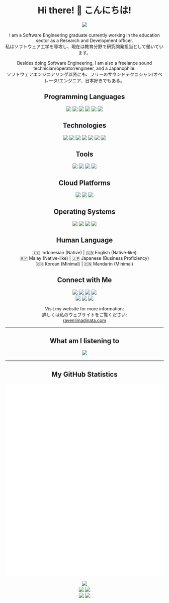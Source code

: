 <link rel="stylesheet" href="https://cdn.jsdelivr.net/gh/devicons/devicon@v2.15.1/devicon.min.css">
          
<h1 align="center">Hi there! 👋 こんにちは!</h1>
<p align="center">
  <img src="https://capsule-render.vercel.app/api?type=venom&height=200&color=gradient&text=My%20name%20is%20Raven%20Limadinata!&fontSize=48&desc=You%20can%20call%20me%20Raven!%20「レイヴン」と呼んでください!&descAlignY=65&descAlign=50&animation=fadeIn">
</p>

<p align="center">
  I am a Software Engineering graduate currently working in the education sector as a Research and Development officer.<br>
  私はソフトウェア工学を専攻し、現在は教育分野で研究開発担当として働いています。
</p>

<p align="center">
  Besides doing Software Engineering, I am also a freelance sound technician/operator/engineer, and a Japanophile.<br>
  ソフトウェアエンジニアリング以外にも、フリーのサウンドテクニシャン/オペレータ/エンジニア、日本好きでもある。
</p>

<h2 align="center">Programming Languages</h2>
<p align="center">
  <span>
    <img src="https://cdn.jsdelivr.net/gh/devicons/devicon/icons/cplusplus/cplusplus-original.svg" width="32px" />
    <img src="https://cdn.jsdelivr.net/gh/devicons/devicon/icons/csharp/csharp-original.svg" width="32px" />
    <img src="https://cdn.jsdelivr.net/gh/devicons/devicon/icons/javascript/javascript-original.svg" width="32px" />
    <img src="https://cdn.jsdelivr.net/gh/devicons/devicon/icons/java/java-original.svg" width="32px" />
    <img src="https://cdn.jsdelivr.net/gh/devicons/devicon/icons/kotlin/kotlin-original.svg" width="32px" />
    <img src="https://cdn.jsdelivr.net/gh/devicons/devicon/icons/python/python-original.svg" width="32px" />
  </span>
</p>

<h2 align="center">Technologies</h2>
<p align="center">
  <span>
    <img src="https://cdn.jsdelivr.net/gh/devicons/devicon/icons/nodejs/nodejs-original.svg" width="32px" />
    <img src="https://cdn.jsdelivr.net/gh/devicons/devicon/icons/discordjs/discordjs-original.svg" width="32px" />
    <img src="https://cdn.jsdelivr.net/gh/devicons/devicon/icons/bootstrap/bootstrap-original.svg" width="32px" />
    <img src="https://cdn.jsdelivr.net/gh/devicons/devicon/icons/dot-net/dot-net-original.svg" width="32px" />
    <img src="https://cdn.jsdelivr.net/gh/devicons/devicon/icons/arduino/arduino-original.svg" width="32px" />
    <img src="https://cdn.jsdelivr.net/gh/devicons/devicon/icons/pandas/pandas-original.svg" width="32px" />
    <img src="https://cdn.jsdelivr.net/gh/devicons/devicon/icons/mysql/mysql-original.svg" width="32px" />
  </span>
</p>

<h2 align="center">Tools</h2>
<p align="center">
  <span>
    <img src="https://cdn.jsdelivr.net/gh/devicons/devicon/icons/vscode/vscode-original.svg" width="32px" />
    <img src="https://cdn.jsdelivr.net/gh/devicons/devicon/icons/visualstudio/visualstudio-plain.svg" width="32px" />
    <img src="https://cdn.jsdelivr.net/gh/devicons/devicon/icons/androidstudio/androidstudio-original.svg" width="32px" />
    <img src="https://cdn.jsdelivr.net/gh/devicons/devicon/icons/unity/unity-original.svg" width="32px" />
  </span>
</p>

<h2 align="center">Cloud Platforms</h2>
<p align="center">
  <span>
    <img src="https://cdn.jsdelivr.net/gh/devicons/devicon/icons/amazonwebservices/amazonwebservices-original.svg" width="32px" />
    <img src="https://cdn.jsdelivr.net/gh/devicons/devicon/icons/googlecloud/googlecloud-original.svg" width="32px" />
    <img src="https://cdn.jsdelivr.net/gh/devicons/devicon/icons/azure/azure-original.svg" width="32px" />
  </span>
</p>

<h2 align="center">Operating Systems</h2>
<p align="center">
  <span>
    <img src="https://cdn.jsdelivr.net/gh/devicons/devicon/icons/windows8/windows8-original.svg" width="32px" />
    <img src="https://cdn.jsdelivr.net/gh/devicons/devicon/icons/ubuntu/ubuntu-plain.svg" width="32px" />
    <img src="https://cdn.jsdelivr.net/gh/devicons/devicon/icons/centos/centos-original.svg" width="32px" />
    <img src="https://cdn.jsdelivr.net/gh/devicons/devicon/icons/android/android-original.svg" width="32px" />
  </span>
</p>

<h2 align="center">Human Language</h2>
<p align="center">
  🇮🇩 Indonesian (Native) | 🇬🇧 English (Native-like)<br>
  🇲🇾 Malay (Native-like) | 🇯🇵 Japanese (Business Proficiency)<br>
  🇰🇷 Korean (Minimal) | 🇨🇳 Mandarin (Minimal)
</p>

<h2 align="center">Connect with Me</h2>
<p align="center">
  <span>
    <a href="https://linkedin.com/in/ravenlimadinata"><img src="https://img.shields.io/badge/linkedin-%230077B5.svg?style=for-the-badge&logo=linkedin&logoColor=white" /></a>
    <a href="https://github.com/ravendinata"><img src="https://img.shields.io/badge/github-%23121011.svg?style=for-the-badge&logo=github&logoColor=white" /></a>
    <a href="https://www.instagram.com/raven.dinata/"><img src="https://img.shields.io/badge/Instagram-%23E4405F.svg?style=for-the-badge&logo=Instagram&logoColor=white"></a>
    <a href="https://twitter.com/skyrin_9"><img src="https://img.shields.io/badge/X-%23000000.svg?style=for-the-badge&logo=X&logoColor=white"></a><br>
    <a href="https://www.facebook.com/ravenlimadinata28"><img src="https://img.shields.io/badge/Facebook-%231877F2.svg?style=for-the-badge&logo=Facebook&logoColor=white"></a>
    <a href="https://open.spotify.com/user/8weapspjahtoigo33j2q6i98f?si=z55cYORlQEuv-qv6iDyeMw"><img src="https://img.shields.io/badge/Spotify-1ED760?style=for-the-badge&logo=spotify&logoColor=white"></a>
    <a href="https://steamcommunity.com/id/skyrin9"><img src="https://img.shields.io/badge/steam-%23000000.svg?style=for-the-badge&logo=steam&logoColor=white"></a>
  </span>
</p>

<p align="center">
  Visit my website for more information:<br>
  詳しくは私のウェブサイトをご覧ください:<br>
  <a href="https://ravenlimadinata.com">ravenlimadinata.com</a>
</p>

<hr>

<h2 align="center">What am I listening to</h2>
<p align="center">
  <a href="https://spotify-github-profile.vercel.app/api/view?uid=8weapspjahtoigo33j2q6i98f&redirect=true">
    <img src="https://spotify-github-profile.vercel.app/api/view?uid=8weapspjahtoigo33j2q6i98f&cover_image=true&theme=default&show_offline=false&background_color=121212&interchange=false&bar_color=53b14f&bar_color_cover=false">
  </a>
</p>

<hr>

<h2 align="center">My GitHub Statistics</h2>
<p align="center"><img src="/github-metrics.svg" /></p>
<p align="center">
  <img src="http://github-profile-summary-cards.vercel.app/api/cards/profile-details?username=ravendinata&theme=discord_old_blurple"><br>
  <span>
    <img src="http://github-profile-summary-cards.vercel.app/api/cards/repos-per-language?username=ravendinata&theme=discord_old_blurple">
    <img src="http://github-profile-summary-cards.vercel.app/api/cards/most-commit-language?username=ravendinata&theme=discord_old_blurple">
  </span><br>
  <span>
    <img src="http://github-profile-summary-cards.vercel.app/api/cards/productive-time?username=ravendinata&theme=discord_old_blurple&utcOffset=8">
    <img src="http://github-profile-summary-cards.vercel.app/api/cards/stats?username=ravendinata&theme=discord_old_blurple">
  </span>
</p>

<!--
**ravendinata/ravendinata** is a ✨ _special_ ✨ repository because its `README.md` (this file) appears on your GitHub profile.

Here are some ideas to get you started:

- 🔭 I’m currently working on ...
- 🌱 I’m currently learning ...
- 👯 I’m looking to collaborate on ...
- 🤔 I’m looking for help with ...
- 💬 Ask me about ...
- 📫 How to reach me: ...
- 😄 Pronouns: ...
- ⚡ Fun fact: ...
-->
